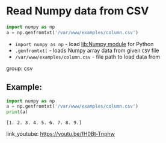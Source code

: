# Read Numpy data from CSV

```python
import numpy as np
a = np.genfromtxt('/var/www/examples/column.csv')
```

- `import numpy as np` - load [lib:Numpy module](/python-numpy/how-to-install-python-numpy-lib) for Python
- `.genfromtxt(` - loads Numpy array data from given `CSV` file
- `/var/www/examples/column.csv` - file path to load data from

group: csv

## Example: 
```python
import numpy as np
a = np.genfromtxt('/var/www/examples/column.csv')
print(a)
```
```
[1. 2. 3. 4. 5. 6. 7. 8. 9.]

```

link_youtube: https://youtu.be/fH0Bt-Tnphw
